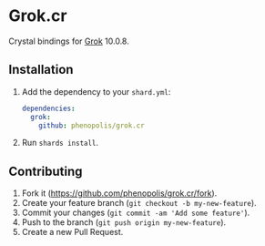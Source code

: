 # Grok.cr

Crystal bindings for [Grok](https://github.com/GrokImageCompression/grok) 10.0.8.

## Installation

1. Add the dependency to your `shard.yml`:

   ```yaml
   dependencies:
     grok:
       github: phenopolis/grok.cr
   ```

2. Run `shards install`.

## Contributing

1. Fork it (<https://github.com/phenopolis/grok.cr/fork>).
2. Create your feature branch (`git checkout -b my-new-feature`).
3. Commit your changes (`git commit -am 'Add some feature'`).
4. Push to the branch (`git push origin my-new-feature`).
5. Create a new Pull Request.

